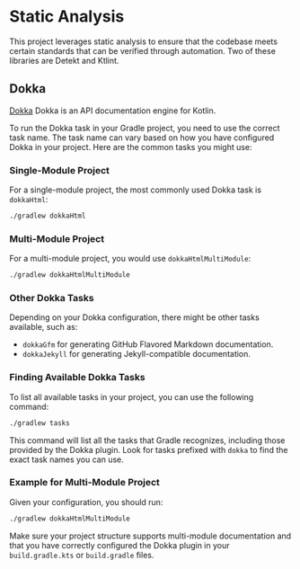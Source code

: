 # Static Analysis

This project leverages static analysis to ensure that the codebase meets certain standards that can be verified through automation. Two of these libraries are Detekt and Ktlint.

## Dokka

[Dokka](https://github.com/Kotlin/dokka) Dokka is an API documentation engine for Kotlin.

To run the Dokka task in your Gradle project, you need to use the correct task name. The task name can vary based on how you have configured Dokka in your project. Here are the common tasks you might use:

### Single-Module Project
For a single-module project, the most commonly used Dokka task is `dokkaHtml`:

```sh
./gradlew dokkaHtml
```

### Multi-Module Project
For a multi-module project, you would use `dokkaHtmlMultiModule`:

```sh
./gradlew dokkaHtmlMultiModule
```

### Other Dokka Tasks
Depending on your Dokka configuration, there might be other tasks available, such as:
- `dokkaGfm` for generating GitHub Flavored Markdown documentation.
- `dokkaJekyll` for generating Jekyll-compatible documentation.

### Finding Available Dokka Tasks
To list all available tasks in your project, you can use the following command:

```sh
./gradlew tasks
```

This command will list all the tasks that Gradle recognizes, including those provided by the Dokka plugin. Look for tasks prefixed with `dokka` to find the exact task names you can use.

### Example for Multi-Module Project
Given your configuration, you should run:

```sh
./gradlew dokkaHtmlMultiModule
```

Make sure your project structure supports multi-module documentation and that you have correctly configured the Dokka plugin in your `build.gradle.kts` or `build.gradle` files.